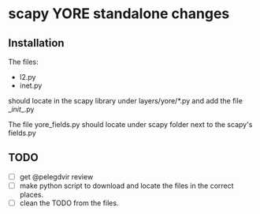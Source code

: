 # scapy YORE standalone changes

## Installation

The files:
  * l2.py
  * inet.py

should locate in the scapy library under layers/yore/*.py and add the file \__init__.py

The file yore_fields.py should locate under scapy folder next to the scapy's fields.py

## TODO
- [ ] get @pelegdvir review 
- [ ] make python script to download and locate the files in the correct places.
- [ ] clean the TODO from the files.
